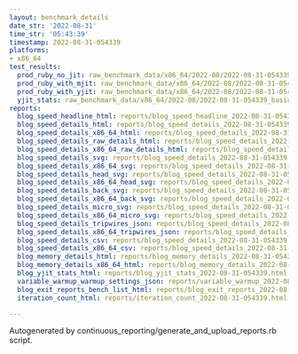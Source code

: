 ```yaml
---
layout: benchmark_details
date_str: '2022-08-31'
time_str: '05:43:39'
timestamp: 2022-08-31-054339
platforms:
- x86_64
test_results:
  prod_ruby_no_jit: raw_benchmark_data/x86_64/2022-08/2022-08-31-054339_basic_benchmark_prod_ruby_no_jit.json
  prod_ruby_with_mjit: raw_benchmark_data/x86_64/2022-08/2022-08-31-054339_basic_benchmark_prod_ruby_with_mjit.json
  prod_ruby_with_yjit: raw_benchmark_data/x86_64/2022-08/2022-08-31-054339_basic_benchmark_prod_ruby_with_yjit.json
  yjit_stats: raw_benchmark_data/x86_64/2022-08/2022-08-31-054339_basic_benchmark_yjit_stats.json
reports:
  blog_speed_headline_html: reports/blog_speed_headline_2022-08-31-054339.html
  blog_speed_details_html: reports/blog_speed_details_2022-08-31-054339.html
  blog_speed_details_x86_64_html: reports/blog_speed_details_2022-08-31-054339.x86_64.html
  blog_speed_details_raw_details_html: reports/blog_speed_details_2022-08-31-054339.raw_details.html
  blog_speed_details_x86_64_raw_details_html: reports/blog_speed_details_2022-08-31-054339.x86_64.raw_details.html
  blog_speed_details_svg: reports/blog_speed_details_2022-08-31-054339.svg
  blog_speed_details_x86_64_svg: reports/blog_speed_details_2022-08-31-054339.x86_64.svg
  blog_speed_details_head_svg: reports/blog_speed_details_2022-08-31-054339.head.svg
  blog_speed_details_x86_64_head_svg: reports/blog_speed_details_2022-08-31-054339.x86_64.head.svg
  blog_speed_details_back_svg: reports/blog_speed_details_2022-08-31-054339.back.svg
  blog_speed_details_x86_64_back_svg: reports/blog_speed_details_2022-08-31-054339.x86_64.back.svg
  blog_speed_details_micro_svg: reports/blog_speed_details_2022-08-31-054339.micro.svg
  blog_speed_details_x86_64_micro_svg: reports/blog_speed_details_2022-08-31-054339.x86_64.micro.svg
  blog_speed_details_tripwires_json: reports/blog_speed_details_2022-08-31-054339.tripwires.json
  blog_speed_details_x86_64_tripwires_json: reports/blog_speed_details_2022-08-31-054339.x86_64.tripwires.json
  blog_speed_details_csv: reports/blog_speed_details_2022-08-31-054339.csv
  blog_speed_details_x86_64_csv: reports/blog_speed_details_2022-08-31-054339.x86_64.csv
  blog_memory_details_html: reports/blog_memory_details_2022-08-31-054339.html
  blog_memory_details_x86_64_html: reports/blog_memory_details_2022-08-31-054339.x86_64.html
  blog_yjit_stats_html: reports/blog_yjit_stats_2022-08-31-054339.html
  variable_warmup_warmup_settings_json: reports/variable_warmup_2022-08-31-054339.warmup_settings.json
  blog_exit_reports_bench_list_html: reports/blog_exit_reports_2022-08-31-054339.bench_list.html
  iteration_count_html: reports/iteration_count_2022-08-31-054339.html

---
```

Autogenerated by continuous_reporting/generate_and_upload_reports.rb script.
